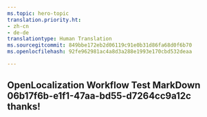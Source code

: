 ```yaml
---
ms.topic: hero-topic
translation.priority.ht:
- zh-cn
- de-de
translationtype: Human Translation
ms.sourcegitcommit: 849bbe172eb2d06119c91e0b31d86fa68d0f6b70
ms.openlocfilehash: 92fe962981ac4a8d3a288e1993e170cbd532deaa

---
```

## OpenLocalization Workflow Test MarkDown 06b17f6b-e1f1-47aa-bd55-d7264cc9a12c thanks!



<!--HONumber=Jul16_HO4-->


